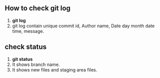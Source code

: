## How to check git log  
1. **git log**    
2. git log contain unique commit id, Author name, Date day month date time, message.  


## check status  
1. **git status**   
2. It shows branch name.  
3. It shows new files and staging area files.   